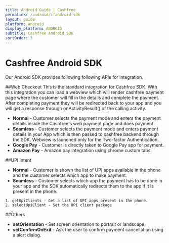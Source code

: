 ```yaml
---
title: Android Guide | Cashfree
permalink: /android/cfandroid-sdk
layout: guide
platform: android
display_platform: ANDROID
subtitle: Cashfree Android SDK
sortOrder: 3
---
```


# Cashfree Android SDK

Our Android SDK provides following following APIs for integration.


##Web Checkout
This is the standard integration for Cashfree SDK. With this integration you can load a webview which will  render cashfree payment page where the customer will fill in the details and complete the payment. After completing payment they will be redirected back to your app and you will get a response through onActivityResult() of the calling activity.
<ul>
   <li><b>Normal</b> - Customer selects the payment mode and enters the payment details inside the Cashfree's web payment page and does payment.</li>
<li><b>Seamless</b> - Customer selects the payment mode and enters payment details in your App which is then passed to cashfree backend through the SDK. Webview is launched only for the Two-factor Authentication.</li>

<li><b>Google Pay</b> - Customer is directly taken to Google Pay app for payment. </li>

<li><b>Amazon Pay</b> - Amazon pay integration using chrome custom tabs. </li>

</ul>

##UPI Intent 
 
 <ul>
    <li><b>Normal</b> - Customer is shown the list of UPI apps available in the phone and the customer selects which app to make payment.</li>
    <li><b>Seamless</b> - Customer selects which app the payment has to be done in your app and the SDK automatically redirects them to the app if it is present in the phone.</li>
   </ul>

    1. getUpiClients - Get a list of UPI apps present in the phone.
    2. selectUpiClient - Set the UPI client package
##Others
<ul>
  <li> <b>setOrientation </b>- Set screen orientation to portrait or landscape.</li>
  <li> <b>setConfirmOnExit</b> - Ask the user to confirm payment cancellation using a alert dialog.</li>